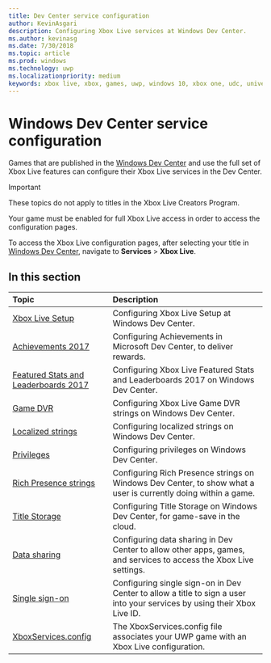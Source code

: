 ```yaml
---
title: Dev Center service configuration  
author: KevinAsgari
description: Configuring Xbox Live services at Windows Dev Center.
ms.author: kevinasg
ms.date: 7/30/2018
ms.topic: article
ms.prod: windows
ms.technology: uwp
ms.localizationpriority: medium
keywords: xbox live, xbox, games, uwp, windows 10, xbox one, udc, universal developer center
---
```


# Windows Dev Center service configuration

Games that are published in the [Windows Dev Center](https://developer.microsoft.com/dashboard/windows/overview) and use the full set of Xbox Live features can configure their Xbox Live services in the Dev Center.

> [!IMPORTANT]
> These topics do not apply to titles in the Xbox Live Creators Program.

Your game must be enabled for full Xbox Live access in order to access the configuration pages.

To access the Xbox Live configuration pages, after selecting your title in [Windows Dev Center](https://developer.microsoft.com/dashboard/windows/overview), navigate to **Services** > **Xbox Live**.

## In this section

| Topic                                                                                                                                             | Description                                                                                                   |
|:--------------------------------------------------------------------------------------------------------------------------------------------------|:--------------------------------------------------------------------------------------------------------------|
| [Xbox Live Setup](dev-center/xbox-live-setup.md) | Configuring Xbox Live Setup at Windows Dev Center. |
| [Achievements 2017](dev-center/achievements-in-udc.md) | Configuring Achievements in Microsoft Dev Center, to deliver rewards. |
| [Featured Stats and Leaderboards 2017](dev-center/featured-stats-and-leaderboards.md) | Configuring Xbox Live Featured Stats and Leaderboards 2017 on Windows Dev Center. |
| [Game DVR](dev-center/game-dvr.md) | Configuring Xbox Live Game DVR strings on Windows Dev Center. |
| [Localized strings](dev-center/localized-strings.md) | Configuring localized strings on Windows Dev Center. |
| [Privileges](dev-center/privileges.md) | Configuring privileges on Windows Dev Center. |
| [Rich Presence strings](dev-center/rich-presence-configuration.md) | Configuring Rich Presence strings on Windows Dev Center, to show what a user is currently doing within a game. |
| [Title Storage](dev-center/title-storage.md) | Configuring Title Storage on Windows Dev Center, for game-save in the cloud. |
| [Data sharing](dev-center/data-sharing-udc.md) | Configuring data sharing in Dev Center to allow other apps, games, and services to access the Xbox Live settings. |
| [Single sign-on](dev-center/single-sign-on.md) | Configuring single sign-on in Dev Center to allow a title to sign a user into your services by using their Xbox Live ID. |
| [XboxServices.config](../xboxservices-config.md) | The XboxServices.config file associates your UWP game with an Xbox Live configuration. |
